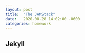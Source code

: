 ```yaml
---
layout: post
title:  "The JAMStack"
date:   2020-08-28 14:02:00 -0600
categories: homework
---
```

## Jekyll